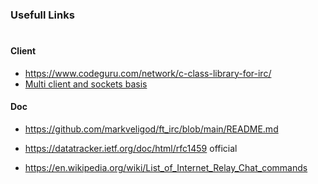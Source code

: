 ### Usefull Links

#

#### Client

-   https://www.codeguru.com/network/c-class-library-for-irc/
-   [Multi client and sockets basis](https://www.geeksforgeeks.org/socket-programming-cc/)

#### Doc

-   https://github.com/markveligod/ft_irc/blob/main/README.md
-   https://datatracker.ietf.org/doc/html/rfc1459 official

-   https://en.wikipedia.org/wiki/List_of_Internet_Relay_Chat_commands
